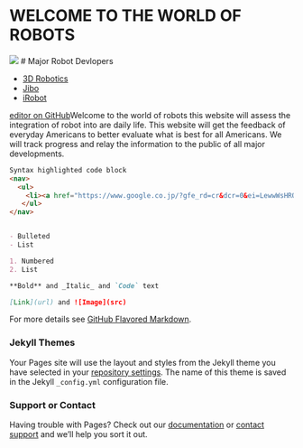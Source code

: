 # WELCOME TO THE WORLD OF ROBOTS
<img src="https://media.wired.com/photos/599cbdf191885f7b084d37f7/1:1/w_2094,c_limit/Robot-Video.jpg">
# Major Robot Devlopers
<nav>
  <ul>
    <li><a href="https://3dr.com/">3D Robotics</a></li>
    <li><a href="https://www.jibo.com/">Jibo</a></li>
    <li><a href="http://www.irobot.com/"> iRobot</a></li>
  </ul>
</nav>

[editor on GitHub](https://github.com/DDUKES5/DDUKES5.github.io/edit/master/index.md)Welcome to the world of robots this website will assess the integration of robot into are daily life. This website will get the feedback of everyday Americans to better evaluate what is best for all Americans. We will track progress and relay the information to the public of all major developments. 
```markdown
Syntax highlighted code block
<nav>
  <ul>
    <li><a href="https://www.google.co.jp/?gfe_rd=cr&dcr=0&ei=LewwWsHROYuQzAKmx5-IDw">bio</a></li>
   </ul>
</nav>


- Bulleted
- List

1. Numbered
2. List

**Bold** and _Italic_ and `Code` text

[Link](url) and ![Image](src)
```

For more details see [GitHub Flavored Markdown](https://guides.github.com/features/mastering-markdown/).

### Jekyll Themes

Your Pages site will use the layout and styles from the Jekyll theme you have selected in your [repository settings](https://github.com/DDUKES5/DDUKES5.github.io/settings). The name of this theme is saved in the Jekyll `_config.yml` configuration file.

### Support or Contact

Having trouble with Pages? Check out our [documentation](https://help.github.com/categories/github-pages-basics/) or [contact support](https://github.com/contact) and we’ll help you sort it out.
